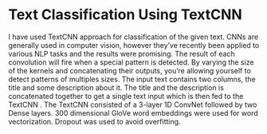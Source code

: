 # Text Classification Using TextCNN
I have used TextCNN approach for classification of the given text. CNNs are generally used in computer vision, however they’ve recently been applied to various NLP tasks and the results were promising. The result of each convolution will fire when a special pattern is detected. By varying the size of the kernels and concatenating their outputs, you’re allowing yourself to detect patterns of multiples sizes. The input text contains two columns, the title and some description about it. The title and the description is concatenated together to get a single text input which is then fed to the TextCNN . The TextCNN consisted of a 3-layer 1D ConvNet followed by two Dense layers. 300 dimensional GloVe word embeddings were used for word vectorization. Dropout was used to avoid overfitting.
